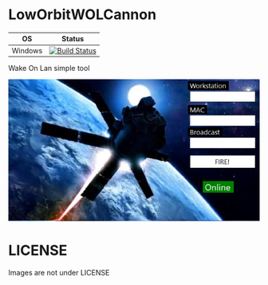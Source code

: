 # LowOrbitWOLCannon

| OS | Status |
| - | - |
| Windows | [![Build Status](https://travis-ci.com/yatima1460/LowOrbitWOLCannon.svg?branch=master)](https://travis-ci.com/yatima1460/LowOrbitWOLCannon) |

Wake On Lan simple tool

![](docs/screenshot.png)



# LICENSE

Images are not under LICENSE
